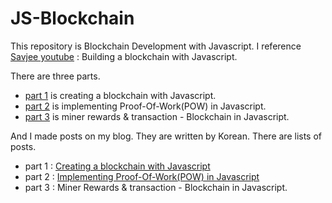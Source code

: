 # JS-Blockchain

  This repository is Blockchain Development  with Javascript. I reference [Savjee youtube](https://www.youtube.com/channel/UCnxrdFPXJMeHru_b4Q_vTPQ) : Building a blockchain with Javascript.

  There are three parts.

  * [part 1](https://www.youtube.com/watch?v=zVqczFZr124&list=PLzvRQMJ9HDiTqZmbtFisdXFxul5k0F-Q4) is creating a blockchain with Javascript.
  * [part 2](https://www.youtube.com/watch?v=HneatE69814&list=PLzvRQMJ9HDiTqZmbtFisdXFxul5k0F-Q4&index=2) is implementing Proof-Of-Work(POW) in Javascript.
  * [part 3](https://www.youtube.com/watch?v=fRV6cGXVQ4I&index=3&list=PLzvRQMJ9HDiTqZmbtFisdXFxul5k0F-Q4) is miner rewards & transaction - Blockchain in Javascript.

  And I made posts on my blog. They are written by Korean. There are lists of posts.

  * part 1 : [Creating a blockchain with Javascript](https://qpakzk.github.io/software/2018/02/10/Blockchain-Building-a-blockchain-with-Javascript-Part-1/)
  * part 2 : [Implementing Proof-Of-Work(POW) in Javascript](https://qpakzk.github.io/software/2018/02/10/Blockchain-Building-a-blockchain-with-Javascript-Part-2/)
  * part 3 : Miner Rewards & transaction - Blockchain in Javascript.

